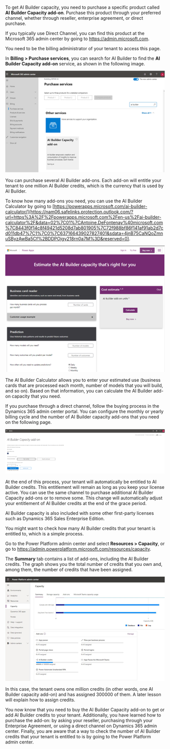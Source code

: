 To get AI Builder capacity, you need to purchase a specific product called **AI Builder Capacity add-on**. Purchase this product through your preferred channel, whether through reseller, enterprise agreement, or direct purchase.

If you typically use Direct Channel, you can find this product at the Microsoft 365 admin center by going to <https://admin.microsoft.com>.

You need to be the billing administrator of your tenant to access this page.

In **Billing > Purchase services**, you can search for AI
Builder to find the **AI Builder Capacity add-on** service, as shown in the following image.

![A screenshot of a cell phone Description automatically generated](../media/image1.png)

You can purchase several AI Builder add-ons. Each add-on will entitle your tenant to one million AI Builder credits, which is the currency that is used by AI Builder.

To know how many add-ons you need, you can use the AI Builder Calculator by going to
[https://powerapps.microsoft.com/ai-builder-calculator/](https://nam06.safelinks.protection.outlook.com/?url=https%3A%2F%2Fpowerapps.microsoft.com%2Fen-us%2Fai-builder-calculator%2F&data=02%7C01%7CAntoine.DeFontenay%40microsoft.com%7C8443f0f14c8f49421d5208d7ab801905%7C72f988bf86f141af91ab2d7cd011db47%7C1%7C0%7C637166439027827401&sdata=4jnB75CaNQoZmnuSByzAwBa5Cf%2BDDPOjgy218rn0a7M%3D&reserved=0).

![A screenshot of a social media post Description automatically generated](../media/image2.png)

The AI Builder Calculator allows you to enter your estimated use (business cards that are processed each month, number of models that you will build, and so on). Based on that information, you can calculate the AI Builder add-on capacity that you need.

If you purchase through a direct channel, follow the buying process in the Dynamics 365 admin center portal. You can configure the monthly or yearly billing cycle and the number of AI Builder capacity add-ons that you need on the following page.

![A screenshot of text Description automatically generated](../media/image3.png)

At the end of this process, your tenant will automatically be entitled to AI Builder credits. This entitlement will remain as long as you keep your license active. You can use the same channel to purchase additional AI Builder Capacity add-ons or to remove some. This change will automatically adjust your entitlement of AI Builder credits at the end of the grace period.

AI Builder capacity is also included with some other first-party licenses such as Dynamics 365 Sales Enterprise Edition.

You might want to check how many AI Builder credits that your tenant is entitled to, which is a simple process.

Go to the Power Platform admin center and select **Resources > Capacity**, or go to <https://admin.powerplatform.microsoft.com/resources/capacity>.

The **Summary** tab contains a list of add-ons, including the AI Builder credits. The graph shows you the total number of credits that you own and, among them, the number of credits that have been assigned.

![A screenshot of a cell phone Description automatically generated](../media/image4.png)

In this case, the tenant owns one million credits (in other words, one AI Builder capacity add-on) and has assigned 300000 of them. A later lesson will explain how to assign credits.

You now know that you need to buy the AI Builder Capacity add-on to get or add AI Builder credits to your tenant. Additionally, you have learned how to purchase the add-on: by asking your reseller, purchasing through your Enterprise Agreement, or using a direct channel on Dynamics 365 admin center. Finally, you are aware that a way to check the number of AI Builder credits that your tenant is entitled to is by going to the Power Platform admin center.
